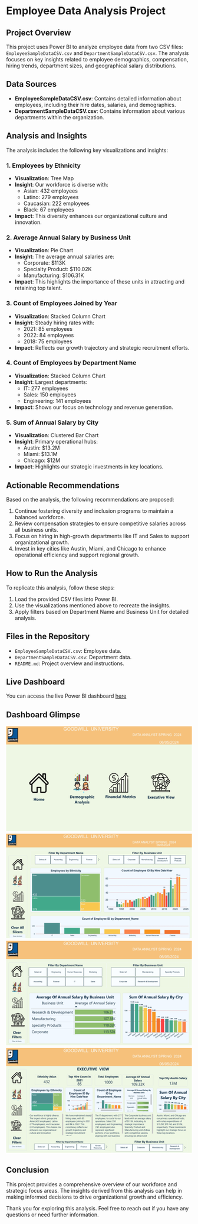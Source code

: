 # Employee Data Analysis Project

## Project Overview
This project uses Power BI to analyze employee data from two CSV files: `EmployeeSampleDataCSV.csv` and `DepartmentSampleDataCSV.csv`. The analysis focuses on key insights related to employee demographics, compensation, hiring trends, department sizes, and geographical salary distributions.

## Data Sources
- **EmployeeSampleDataCSV.csv**: Contains detailed information about employees, including their hire dates, salaries, and demographics.
- **DepartmentSampleDataCSV.csv**: Contains information about various departments within the organization.

## Analysis and Insights
The analysis includes the following key visualizations and insights:

### 1. Employees by Ethnicity
- **Visualization**: Tree Map
- **Insight**: Our workforce is diverse with:
  - Asian: 432 employees
  - Latino: 279 employees
  - Caucasian: 222 employees
  - Black: 67 employees
- **Impact**: This diversity enhances our organizational culture and innovation.

### 2. Average Annual Salary by Business Unit
- **Visualization**: Pie Chart
- **Insight**: The average annual salaries are:
  - Corporate: $113K
  - Specialty Product: $110.02K
  - Manufacturing: $106.31K
- **Impact**: This highlights the importance of these units in attracting and retaining top talent.

### 3. Count of Employees Joined by Year
- **Visualization**: Stacked Column Chart
- **Insight**: Steady hiring rates with:
  - 2021: 85 employees
  - 2022: 84 employees
  - 2018: 75 employees
- **Impact**: Reflects our growth trajectory and strategic recruitment efforts.

### 4. Count of Employees by Department Name
- **Visualization**: Stacked Column Chart
- **Insight**: Largest departments:
  - IT: 277 employees
  - Sales: 150 employees
  - Engineering: 141 employees
- **Impact**: Shows our focus on technology and revenue generation.

### 5. Sum of Annual Salary by City
- **Visualization**: Clustered Bar Chart
- **Insight**: Primary operational hubs:
  - Austin: $13.2M
  - Miami: $13.1M
  - Chicago: $12M
- **Impact**: Highlights our strategic investments in key locations.

## Actionable Recommendations
Based on the analysis, the following recommendations are proposed:
1. Continue fostering diversity and inclusion programs to maintain a balanced workforce.
2. Review compensation strategies to ensure competitive salaries across all business units.
3. Focus on hiring in high-growth departments like IT and Sales to support organizational growth.
4. Invest in key cities like Austin, Miami, and Chicago to enhance operational efficiency and support regional growth.

## How to Run the Analysis
To replicate this analysis, follow these steps:
1. Load the provided CSV files into Power BI.
2. Use the visualizations mentioned above to recreate the insights.
3. Apply filters based on Department Name and Business Unit for detailed analysis.

## Files in the Repository
- `EmployeeSampleDataCSV.csv`: Employee data.
- `DepartmentSampleDataCSV.csv`: Department data.
- `README.md`: Project overview and instructions.

## Live Dashboard

You can access the live Power BI dashboard [here](https://app.powerbi.com/reportEmbed?reportId=d1fcd742-a44a-43b9-87ce-5ca8b6605a36&autoAuth=true&ctid=845a3ea8-fd95-4405-a673-71f79900b938)

## Dashboard Glimpse

![sc](https://github.com/ramyakrj5/Employee-DA-GW-Project-2/blob/main/GW%20%20Final%20Project%202-images-0.jpg)
![sc](https://github.com/ramyakrj5/Employee-DA-GW-Project-2/blob/main/GW%20%20Final%20Project%202-images-1.jpg)
![sc](https://github.com/ramyakrj5/Employee-DA-GW-Project-2/blob/main/GW%20%20Final%20Project%202-images-2.jpg)
![sc](https://github.com/ramyakrj5/Employee-DA-GW-Project-2/blob/main/GW%20%20Final%20Project%202-images-3.jpg)

## Conclusion
This project provides a comprehensive overview of our workforce and strategic focus areas. The insights derived from this analysis can help in making informed decisions to drive organizational growth and efficiency.

Thank you for exploring this analysis. Feel free to reach out if you have any questions or need further information.
